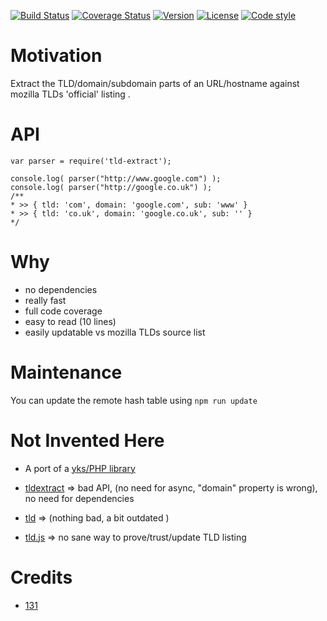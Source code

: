 
[![Build Status](https://travis-ci.org/131/node-tld.svg?branch=master)](https://travis-ci.org/131/node-tld)
[![Coverage Status](https://coveralls.io/repos/github/131/node-tld/badge.svg?branch=master)](https://coveralls.io/github/131/node-tld?branch=master)
[![Version](https://img.shields.io/npm/v/tld-extract.svg)](https://www.npmjs.com/package/tld-extract)
[![License](https://img.shields.io/badge/license-MIT-blue.svg)](http://opensource.org/licenses/MIT)
[![Code style](https://img.shields.io/badge/code%2fstyle-ivs-green.svg)](https://www.npmjs.com/package/eslint-plugin-ivs)




# Motivation
Extract the TLD/domain/subdomain parts of an URL/hostname against mozilla TLDs 'official' listing .


# API
```
var parser = require('tld-extract');

console.log( parser("http://www.google.com") );
console.log( parser("http://google.co.uk") );
/**
* >> { tld: 'com', domain: 'google.com', sub: 'www' }
* >> { tld: 'co.uk', domain: 'google.co.uk', sub: '' }
*/

```

# Why
* no dependencies
* really fast
* full code coverage
* easy to read (10 lines)
* easily updatable vs mozilla TLDs source list

# Maintenance
You can update the remote hash table using `npm run update`


# Not Invented Here

* A port of a [yks/PHP library](https://github.com/131/yks/blob/master/class/exts/http/urls.php)

* [tldextract](https://github.com/masylum/tldextract)  => bad API, (no need for async, "domain" property is wrong), no need for dependencies
* [tld](https://github.com/donpark/node-tld/blob/master/lib/tld.js) => (nothing bad, a bit outdated )
* [tld.js](https://github.com/ramitos/tld.js) => no sane way to prove/trust/update TLD listing


# Credits
* [131](https://github.com/131)
